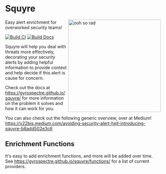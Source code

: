 # Squyre

<img src="https://media.giphy.com/media/l0MYylLtnC1ADCGys/giphy.gif" alt="ooh so rad" width="300" align="right" />

Easy alert enrichment for overworked security teams!

[![Build CI](https://github.com/gyrospectre/squyre/actions/workflows/build.yml/badge.svg)](https://github.com/gyrospectre/squyre/actions/workflows/build.yml)
[![Build Docs](https://github.com/gyrospectre/squyre/actions/workflows/gh-pages.yml/badge.svg)](https://github.com/gyrospectre/squyre/actions/workflows/gh-pages.yml)

Squyre will help you deal with threats more effectively, decorating your security alerts by adding helpful information to provide context and help decide if this alert is cause for concern.

Check out the docs at https://gyrospectre.github.io/squyre/ for more information on the problem it solves and how it can work for you.

You can also check out the following generic overview, over at Medium! https://v22bis.medium.com/avoiding-security-alert-hell-introducing-squyre-b8add502e3c6

## Enrichment Functions
It's easy to add enrichment functions, and more will be added over time. See https://gyrospectre.github.io/squyre/functions/ for a list of current providers.
